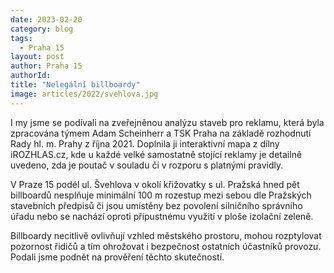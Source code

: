 ```yaml
---
date: 2023-02-20
category: blog
tags: 
  - Praha 15
layout: post
author: Praha 15
authorId: 
title: "Nelegální billboardy"
image: articles/2022/svehlova.jpg
---
```


I my jsme se podívali na zveřejněnou analýzu staveb pro reklamu, která byla zpracována týmem Adam Scheinherr a TSK Praha na základě rozhodnutí Rady hl. m. Prahy z října 2021. Doplnila ji interaktivní mapa z dílny iROZHLAS.cz, kde u každé velké samostatně stojící reklamy je detailně uvedeno, zda je poutač v souladu či v rozporu s platnými pravidly.

V Praze 15 podél ul. Švehlova v okolí křižovatky s ul. Pražská hned pět billboardů nesplňuje minimální 100 m rozestup mezi sebou dle Pražských stavebních předpisů či jsou umístěny bez povolení silničního správního úřadu nebo se nachází oproti přípustnému využití v ploše izolační zeleně. 

Billboardy necitlivě ovlivňují vzhled městského prostoru, mohou rozptylovat pozornost řidičů a tím ohrožovat i bezpečnost ostatních účastníků provozu. Podali jsme podnět na prověření těchto skutečností.
